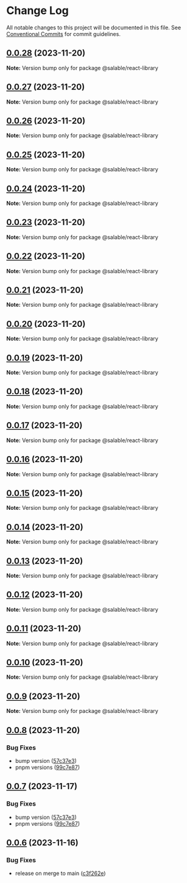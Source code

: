 # Change Log

All notable changes to this project will be documented in this file.
See [Conventional Commits](https://conventionalcommits.org) for commit guidelines.

## [0.0.28](https://github.com/Salable/salable-web-components-stenciljs/compare/v0.0.27...v0.0.28) (2023-11-20)

**Note:** Version bump only for package @salable/react-library





## [0.0.27](https://github.com/Salable/salable-web-components-stenciljs/compare/v0.0.26...v0.0.27) (2023-11-20)

**Note:** Version bump only for package @salable/react-library





## [0.0.26](https://github.com/Salable/salable-web-components-stenciljs/compare/v0.0.25...v0.0.26) (2023-11-20)

**Note:** Version bump only for package @salable/react-library





## [0.0.25](https://github.com/Salable/salable-web-components-stenciljs/compare/v0.0.24...v0.0.25) (2023-11-20)

**Note:** Version bump only for package @salable/react-library





## [0.0.24](https://github.com/Salable/salable-web-components-stenciljs/compare/v0.0.23...v0.0.24) (2023-11-20)

**Note:** Version bump only for package @salable/react-library





## [0.0.23](https://github.com/Salable/salable-web-components-stenciljs/compare/v0.0.22...v0.0.23) (2023-11-20)

**Note:** Version bump only for package @salable/react-library





## [0.0.22](https://github.com/Salable/salable-web-components-stenciljs/compare/v0.0.21...v0.0.22) (2023-11-20)

**Note:** Version bump only for package @salable/react-library





## [0.0.21](https://github.com/Salable/salable-web-components-stenciljs/compare/v0.0.20...v0.0.21) (2023-11-20)

**Note:** Version bump only for package @salable/react-library





## [0.0.20](https://github.com/Salable/salable-web-components-stenciljs/compare/v0.0.19...v0.0.20) (2023-11-20)

**Note:** Version bump only for package @salable/react-library





## [0.0.19](https://github.com/Salable/salable-web-components-stenciljs/compare/v0.0.18...v0.0.19) (2023-11-20)

**Note:** Version bump only for package @salable/react-library





## [0.0.18](https://github.com/Salable/salable-web-components-stenciljs/compare/v0.0.17...v0.0.18) (2023-11-20)

**Note:** Version bump only for package @salable/react-library





## [0.0.17](https://github.com/Salable/salable-web-components-stenciljs/compare/v0.0.16...v0.0.17) (2023-11-20)

**Note:** Version bump only for package @salable/react-library





## [0.0.16](https://github.com/Salable/salable-web-components-stenciljs/compare/v0.0.15...v0.0.16) (2023-11-20)

**Note:** Version bump only for package @salable/react-library





## [0.0.15](https://github.com/Salable/salable-web-components-stenciljs/compare/v0.0.14...v0.0.15) (2023-11-20)

**Note:** Version bump only for package @salable/react-library





## [0.0.14](https://github.com/Salable/salable-web-components-stenciljs/compare/v0.0.13...v0.0.14) (2023-11-20)

**Note:** Version bump only for package @salable/react-library





## [0.0.13](https://github.com/Salable/salable-web-components-stenciljs/compare/v0.0.12...v0.0.13) (2023-11-20)

**Note:** Version bump only for package @salable/react-library





## [0.0.12](https://github.com/Salable/salable-web-components-stenciljs/compare/v0.0.11...v0.0.12) (2023-11-20)

**Note:** Version bump only for package @salable/react-library





## [0.0.11](https://github.com/Salable/salable-web-components-stenciljs/compare/v0.0.10...v0.0.11) (2023-11-20)

**Note:** Version bump only for package @salable/react-library





## [0.0.10](https://github.com/Salable/salable-web-components-stenciljs/compare/v0.0.9...v0.0.10) (2023-11-20)

**Note:** Version bump only for package @salable/react-library





## [0.0.9](https://github.com/Salable/salable-web-components-stenciljs/compare/v0.0.8...v0.0.9) (2023-11-20)

**Note:** Version bump only for package @salable/react-library





## [0.0.8](https://github.com/Salable/salable-web-components-stenciljs/compare/v0.0.6...v0.0.8) (2023-11-20)


### Bug Fixes

* bump version ([57c37e3](https://github.com/Salable/salable-web-components-stenciljs/commit/57c37e3a1fa68971fb8846c01f289a7dc7244f51))
* pnpm versions ([99c7e87](https://github.com/Salable/salable-web-components-stenciljs/commit/99c7e879536739bf5579280e28b206d5b01b16c5))





## [0.0.7](https://github.com/Salable/salable-web-components-stenciljs/compare/v0.0.6...v0.0.7) (2023-11-17)


### Bug Fixes

* bump version ([57c37e3](https://github.com/Salable/salable-web-components-stenciljs/commit/57c37e3a1fa68971fb8846c01f289a7dc7244f51))
* pnpm versions ([99c7e87](https://github.com/Salable/salable-web-components-stenciljs/commit/99c7e879536739bf5579280e28b206d5b01b16c5))





## [0.0.6](https://github.com/Salable/salable-web-components-stenciljs/compare/v0.0.5...v0.0.6) (2023-11-16)


### Bug Fixes

* release on merge to main ([c3f262e](https://github.com/Salable/salable-web-components-stenciljs/commit/c3f262e396fa941cefc4da4bbc7f6ddd9d7671ca))
